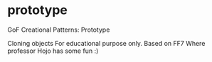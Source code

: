 # prototype
GoF Creational Patterns: Prototype

Cloning objects
For educational purpose only.
Based on FF7 Where professor Hojo has some fun :) 
